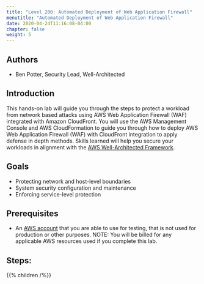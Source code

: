 ```yaml
---
title: "Level 200: Automated Deployment of Web Application Firewall"
menutitle: "Automated Deployment of Web Application Firewall"
date: 2020-04-24T11:16:08-04:00
chapter: false
weight: 5
---
```


## Authors

- Ben Potter, Security Lead, Well-Architected

## Introduction

This hands-on lab will guide you through the steps to protect a workload from network based attacks using AWS Web Application Firewall (WAF) integrated with Amazon CloudFront.
You will use the AWS Management Console and AWS CloudFormation to guide you through how to deploy AWS Web Application Firewall (WAF) with CloudFront integration to apply defense in depth methods. Skills learned will help you secure your workloads in alignment with the [AWS Well-Architected Framework](https://aws.amazon.com/architecture/well-architected/).

## Goals

* Protecting network and host-level boundaries
* System security configuration and maintenance
* Enforcing service-level protection

## Prerequisites

* An [AWS account](https://portal.aws.amazon.com/gp/aws/developer/registration/index.html) that you are able to use for testing, that is not used for production or other purposes.
NOTE: You will be billed for any applicable AWS resources used if you complete this lab.

## Steps:
{{% children /%}}
